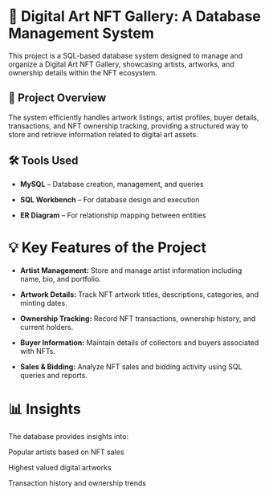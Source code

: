 # 🎨 Digital Art NFT Gallery: A Database Management System

This project is a SQL-based database system designed to manage and organize a Digital Art NFT Gallery, showcasing artists, artworks, and ownership details within the NFT ecosystem.

## 💾 Project Overview

The system efficiently handles artwork listings, artist profiles, buyer details, transactions, and NFT ownership tracking, providing a structured way to store and retrieve information related to digital art assets.

## 🛠️ Tools Used

*  **MySQL** – Database creation, management, and queries

*  **SQL Workbench** – For database design and execution

*  **ER Diagram** – For relationship mapping between entities

# 💡 Key Features of the Project

* **Artist Management:**  Store and manage artist information including name, bio, and portfolio.

* **Artwork Details:**  Track NFT artwork titles, descriptions, categories, and minting dates.

* **Ownership Tracking:** Record NFT transactions, ownership history, and current holders.

* **Buyer Information:** Maintain details of collectors and buyers associated with NFTs.

* **Sales & Bidding:** Analyze NFT sales and bidding activity using SQL queries and reports.

# 📊 Insights

The database provides insights into:

Popular artists based on NFT sales

Highest valued digital artworks

Transaction history and ownership trends
